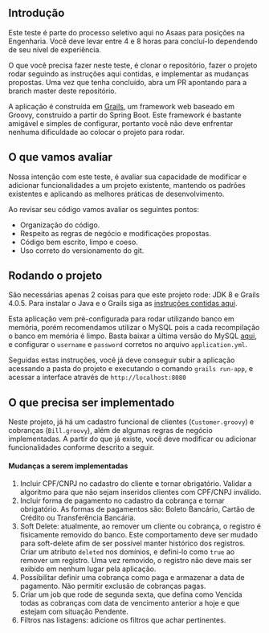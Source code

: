 <!-- ABOUT THE PROJECT -->
## Introdução

Este teste é parte do processo seletivo aqui no Asaas para posições na Engenharia. Você deve levar entre 4 e 8 horas para concluí-lo dependendo de seu nível de experiência.

O que você precisa fazer neste teste, é clonar o repositório, fazer o projeto rodar seguindo as instruções aqui contidas, e implementar as mudanças propostas. Uma vez que tenha concluído, abra um PR apontando para a branch master deste repositório.

A aplicação é construída em [Grails](https://grails.org/), um framework web baseado em Groovy, construído a partir do Spring Boot. Este framework é bastante amigável e simples de configurar, portanto você não deve enfrentar nenhuma dificuldade ao colocar o projeto para rodar.

## O que vamos avaliar

Nossa intenção com este teste, é avaliar sua capacidade de modificar e adicionar funcionalidades a um projeto existente, mantendo os padrões existentes e aplicando as melhores práticas de desenvolvimento.

Ao revisar seu código vamos avaliar os seguintes pontos:
* Organização do código.
* Respeito as regras de negócio e modificações propostas.
* Código bem escrito, limpo e coeso.
* Uso correto do versionamento do git.

## Rodando o projeto

São necessárias apenas 2 coisas para que este projeto rode: JDK 8 e Grails 4.0.5. Para instalar o Java e o Grails siga as [instruções contidas aqui](https://docs.grails.org/4.0.5/guide/single.html#requirements).

Esta aplicação vem pré-configurada para rodar utilizando banco em memória, porém recomendamos utilizar o MySQL pois a cada recompilação o banco em memória é limpo. Basta baixar a última versão do MySQL [aqui](https://dev.mysql.com/downloads/mysql/), e configurar o `username` e `password` corretos no arquivo `application.yml`.

Seguidas estas instruções, você já deve conseguir subir a aplicação acessando a pasta do projeto e executando o comando `grails run-app`, e acessar a interface através de `http://localhost:8080`

## O que precisa ser implementado

Neste projeto, já há um cadastro funcional de clientes (`Customer.groovy`) e cobranças (`Bill.groovy`), além de algumas regras de negócio implementadas. A partir do que já existe, você deve modificar ou adicionar funcionalidades conforme descrito a seguir.

#### Mudanças a serem implementadas
1. Incluir CPF/CNPJ no cadastro do cliente e tornar obrigatório. Validar a algoritmo para que não sejam inseridos clientes com CPF/CNPJ inválido.
2. Incluir forma de pagamento no cadastro da cobrança e tornar obrigatório. As formas de pagamentos são: Boleto Bancário, Cartão de Crédito ou Transferência Bancária.
3. Soft Delete: atualmente, ao remover um cliente ou cobrança, o registro é fisicamente removido do banco. Este comportamento deve ser mudado para soft-delete afim de ser possível manter histórico dos registros. Criar um atributo `deleted` nos domínios, e defini-lo como `true` ao remover um registro. Uma vez removido, o registro não deve mais ser exibido em nenhum lugar pela aplicação.
4. Possibilitar definir uma cobrança como paga e armazenar a data de pagamento. Não permitir exclusão de cobranças pagas.
5. Criar um job que rode de segunda sexta, que defina como Vencida todas as cobranças com data de vencimento anterior a hoje e que estejam com situação Pendente.
6. Filtros nas listagens: adicione os filtros que achar pertinentes.

